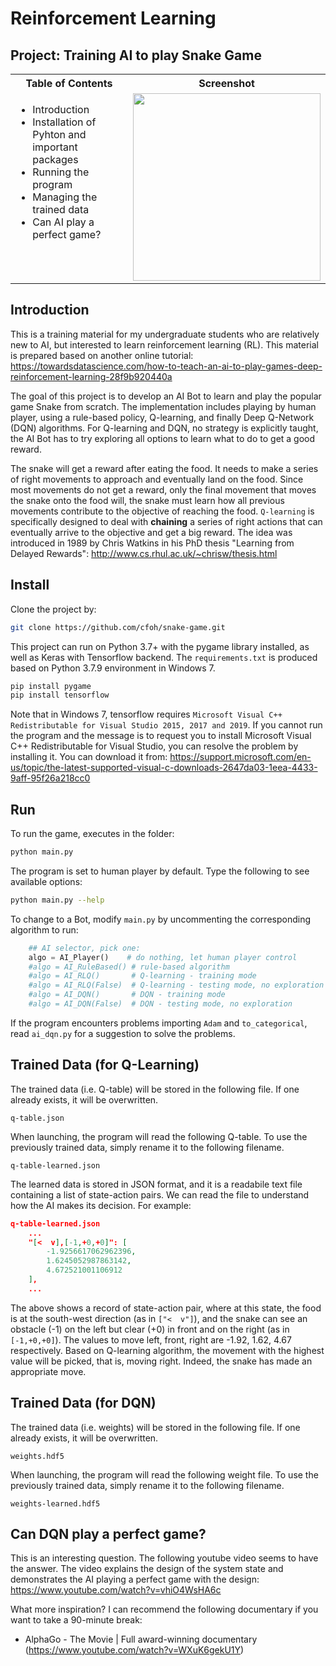 # Reinforcement Learning
## Project: Training AI to play Snake Game

<table>
<tr>
<th>Table of Contents</th>
<th>Screenshot</th>
</tr>
<tr>
<td valign="top">
    <ul>
        <li>Introduction</li>
        <li>Installation of Pyhton and important packages</li>
        <li>Running the program</li>
        <li>Managing the trained data</li>
        <li>Can AI play a perfect game?</li>
    </ul>
</td>
<td>
<img src="https://user-images.githubusercontent.com/51439829/133932300-15d554a7-159e-4d1e-9c7f-5f028a901743.gif" height="300">
</td>
</tr>
</table>

## Introduction
This is a training material for my undergraduate students who are relatively new to AI, but interested to learn reinforcement learning (RL). This material is prepared based on another online tutorial:
https://towardsdatascience.com/how-to-teach-an-ai-to-play-games-deep-reinforcement-learning-28f9b920440a

The goal of this project is to develop an AI Bot to learn and play the popular game Snake from scratch. The implementation includes playing by human player, using a rule-based policy, Q-learning, and finally Deep Q-Network (DQN) algorithms. For Q-learning and DQN, no strategy is explicitly taught, the AI Bot has to try exploring all options to learn what to do to get a good reward.

The snake will get a reward after eating the food. It needs to make a series of right movements to approach and eventually land on the food. Since most movements do not get a reward, only the final movement that moves the snake onto the food will, the snake must learn how all previous movements contribute to the objective of reaching the food. `Q-learning` is specifically designed to deal with **chaining** a series of right actions that can eventually arrive to the objective and get a big reward. The idea was introduced in 1989 by Chris Watkins in his PhD thesis "Learning from Delayed Rewards":
http://www.cs.rhul.ac.uk/~chrisw/thesis.html

## Install
Clone the project by:
```bash
git clone https://github.com/cfoh/snake-game.git
```

This project can run on Python 3.7+ with the pygame library installed, as well as Keras with Tensorflow backend. The `requirements.txt` is produced based on Python 3.7.9 environment in Windows 7.
```bash
pip install pygame
pip install tensorflow
```
Note that in Windows 7, tensorflow requires `Microsoft Visual C++ Redistributable for Visual Studio 2015, 2017 and 2019`. If you cannot run the program and the message is to request you to install Microsoft Visual C++ Redistributable for Visual Studio, you can resolve the problem by installing it. You can download it from: https://support.microsoft.com/en-us/topic/the-latest-supported-visual-c-downloads-2647da03-1eea-4433-9aff-95f26a218cc0

## Run
To run the game, executes in the folder:
```bash
python main.py
```

The program is set to human player by default. Type the following to see available options:
```bash
python main.py --help
```

To change to a Bot, modify `main.py` by uncommenting the corresponding algorithm to run:
```python
    ## AI selector, pick one:
    algo = AI_Player()    # do nothing, let human player control
    #algo = AI_RuleBased() # rule-based algorithm
    #algo = AI_RLQ()       # Q-learning - training mode
    #algo = AI_RLQ(False)  # Q-learning - testing mode, no exploration
    #algo = AI_DQN()       # DQN - training mode
    #algo = AI_DQN(False)  # DQN - testing mode, no exploration
```

If the program encounters problems importing `Adam` and `to_categorical`, read `ai_dqn.py` for a suggestion to solve the problems.

## Trained Data (for Q-Learning)
The trained data (i.e. Q-table) will be stored in the following file. If one already exists, it will be overwritten.
```
q-table.json
```

When launching, the program will read the following Q-table. To use the previously trained data, simply rename it to the following filename.
```
q-table-learned.json
```

The learned data is stored in JSON format, and it is a readabile text file containing a list of state-action pairs. We can read the file to understand how the AI makes its decision. For example:
```JSON
q-table-learned.json
    ...
    "[<  v],[-1,+0,+0]": [
        -1.9256617062962396,
        1.6245052987863142,
        4.672521001106912
    ],
    ...
```
The above shows a record of state-action pair, where at this state, the food is at the south-west direction (as in `["<  v"]`), and the snake can see an obstacle (-1) on the left but clear (+0) in front and on the right (as in `[-1,+0,+0]`). The values to move left, front, right are -1.92, 1.62, 4.67 respectively. Based on Q-learning algorithm, the movement with the highest value will be picked, that is, moving right. Indeed, the snake has made an appropriate move.

## Trained Data (for DQN)
The trained data (i.e. weights) will be stored in the following file. If one already exists, it will be overwritten.
```
weights.hdf5
```

When launching, the program will read the following weight file. To use the previously trained data, simply rename it to the following filename.
```
weights-learned.hdf5
```

## Can DQN play a perfect game?
This is an interesting question. The following youtube video seems to have the answer. The video explains the design of the system state and demonstrates the AI playing a perfect game with the design:
https://www.youtube.com/watch?v=vhiO4WsHA6c

What more inspiration? I can recommend the following documentary if you want to take a 90-minute break:
- AlphaGo - The Movie | Full award-winning documentary (https://www.youtube.com/watch?v=WXuK6gekU1Y)
